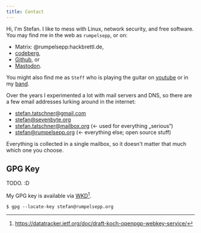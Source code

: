 ```yaml
---
title: Contact
---
```


Hi, I'm Stefan. I like to mess with Linux, network security, and free
software. You may find me in the web as `rumpelsepp`, or on:

* Matrix: @rumpelsepp:hackbrettl.de,
* [codeberg](codeberg.org/rumpelsepp),
* [Github](https://github.com/rumpelsepp), or
* [Mastodon](https://mastodon.social/@rumpelsepp).

You might also find me as `Steff` who is playing the guitar on [youtube](https://www.youtube.com/channel/UCwEd6ddfgsjP_naRbS1q9JA) or in my [band](https://www.youtube.com/channel/UC_f3A1kUkOkQzo7GXy6x-Hg).

Over the years I experimented a lot with mail servers and DNS, so there are a few email addresses lurking around in the internet:

* stefan.tatschner@gmail.com
* stefan@sevenbyte.org
* stefan.tatschner@mailbox.org (<- used for everything „serious“)
* stefan@rumpelsepp.org (<- everything else; open source stuff)

Everything is collected in a single mailbox, so it doesn't matter that much which one you choose.

## GPG Key

TODO. :D

My GPG key is available via [WKD](https://rumpelsepp.org/.well-known/openpgpkey/hu/7cr8xbb43oh9t55xqjw3g9xq1cqdqmjd)[^1].

```
$ gpg --locate-key stefan@rumpelsepp.org
```

[^1]: https://datatracker.ietf.org/doc/draft-koch-openpgp-webkey-service/
